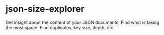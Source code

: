 # json-size-explorer
Get insight about the content of your JSON documents.
Find what is taking the most space. Find duplicates, key size, depth, etc

